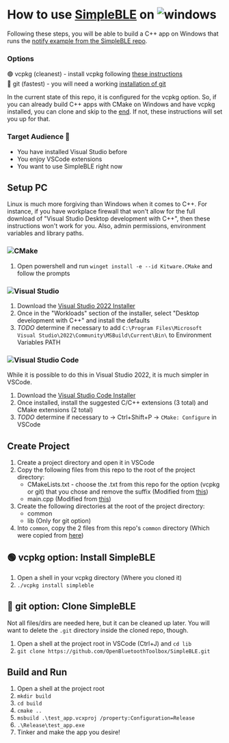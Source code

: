 # How to use [SimpleBLE](https://github.com/OpenBluetoothToolbox/SimpleBLE) on ![windows](https://img.shields.io/badge/Windows-0078D6?style=for-the-badge&logo=windows&logoColor=white)

Following these steps, you will be able to build a C++ app on Windows that runs the [notify example from the SimpleBLE repo](https://github.com/OpenBluetoothToolbox/SimpleBLE/tree/main/examples/simpleble/cpp/notify).

### Options

🟢 vcpkg (cleanest) - install vcpkg following [these instructions](https://vcpkg.io/en/getting-started)  
🔵 git (fastest) - you will need a working [installation of git](https://git-scm.com/download/win)  

In the current state of this repo, it is configured for the vcpkg option. So, if you can already build C++ apps with CMake on Windows and have vcpkg installed, you can clone and skip to the [end](#build-and-run). If not, these instructions will set you up for that.

### Target Audience 🫵

- You have installed Visual Studio before
- You enjoy VSCode extensions
- You want to use SimpleBLE right now

## Setup PC

Linux is much more forgiving than Windows when it comes to C++. For instance, if you have workplace firewall that won't allow for the full download of "Visual Studio Desktop development with C++", then these instructions won't work for you. Also, admin permissions, environment variables and library paths.

### ![CMake](https://img.shields.io/badge/CMake-%23008FBA.svg?style=for-the-badge&logo=cmake&logoColor=white)

1. Open powershell and run `winget install -e --id Kitware.CMake` and follow the prompts

### ![Visual Studio](https://img.shields.io/badge/Visual%20Studio-5C2D91.svg?style=for-the-badge&logo=visual-studio&logoColor=white)

1. Download the [Visual Studio 2022 Installer](https://visualstudio.microsoft.com/downloads/)
1. Once in the "Workloads" section of the installer, select "Desktop development with C++" and install the defaults
1. *TODO* determine if necessary to add `C:\Program Files\Microsoft Visual Studio\2022\Community\MSBuild\Current\Bin\` to Environment Variables PATH

### ![Visual Studio Code](https://img.shields.io/badge/Visual%20Studio%20Code-0078d7.svg?style=for-the-badge&logo=visual-studio-code&logoColor=white)

While it is possible to do this in Visual Studio 2022, it is much simpler in VSCode.

1. Download the [Visual Studio Code Installer](https://code.visualstudio.com/download)
1. Once installed, install the suggested C/C++ extensions (3 total) and CMake extensions (2 total)
1. *TODO* determine if necessary to -> Ctrl+Shift+P -> `CMake: Configure` in VSCode

## Create Project

1. Create a project directory and open it in VSCode
1. Copy the following files from this repo to the root of the project directory:
    - CMakeLists.txt - choose the .txt from this repo for the option (vcpkg or git) that you chose and remove the suffix (Modified from [this](https://github.com/OpenBluetoothToolbox/SimpleBLE/blob/main/examples/simpleble/cpp/notify/CMakeLists.txt))
    - main.cpp (Modified from [this](https://github.com/OpenBluetoothToolbox/SimpleBLE/blob/main/examples/simpleble/cpp/notify/notify.cpp))
1. Create the following directories at the root of the project directory:
    - common
    - lib (Only for git option)
1. Into `common`, copy the 2 files from this repo's `common` directory (Which were copied from [here](https://github.com/OpenBluetoothToolbox/SimpleBLE/tree/main/examples/simpleble/cpp/common))

## 🟢 vcpkg option: Install SimpleBLE

1. Open a shell in your vcpkg directory (Where you cloned it)
1. `./vcpkg install simpleble`

## 🔵 git option: Clone SimpleBLE

Not all files/dirs are needed here, but it can be cleaned up later. You will want to delete the `.git` directory inside the cloned repo, though.

1. Open a shell at the project root in VSCode (Ctrl+J) and `cd lib`
1. `git clone https://github.com/OpenBluetoothToolbox/SimpleBLE.git`

## Build and Run

1. Open a shell at the project root
1. `mkdir build`
1. `cd build`
1. `cmake ..`
1. `msbuild .\test_app.vcxproj /property:Configuration=Release`
1. `.\Release\test_app.exe`
1. Tinker and make the app you desire!
